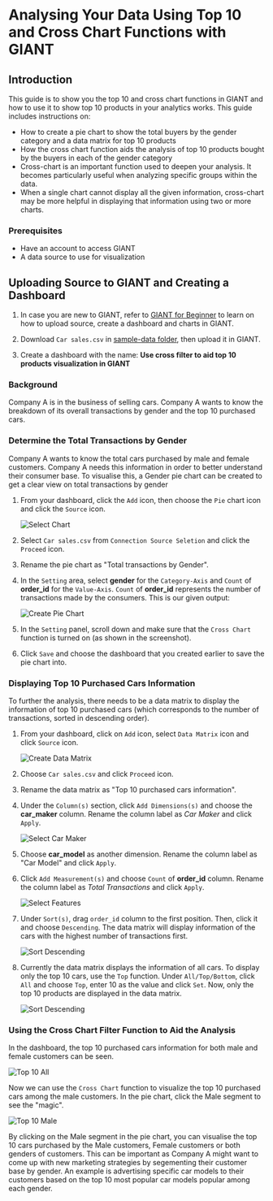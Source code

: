 # Analysing Your Data Using Top 10 and Cross Chart Functions with GIANT 

## Introduction
This guide is to show you the top 10 and cross chart functions in GIANT and how to use it to show top 10 products in your analytics works. This guide includes instructions on:
- How to create a pie chart to show the total buyers by the gender category and a data matrix for top 10 products
- How the cross chart function aids the analysis of top 10 products bought by the buyers in each of the gender category
- Cross-chart is an important function used to deepen your analysis. It becomes particularly useful when analyzing specific groups within the data.
- When a single chart cannot display all the given information, cross-chart may be more helpful in displaying that information using two or more charts.

### Prerequisites
* Have an account to access GIANT
* A data source to use for visualization

## Uploading Source to GIANT and Creating a Dashboard
1. In case you are new to GIANT, refer to [GIANT for Beginner](https://github.com/fx-giant/giant-documentations/blob/master/giant/giant-for-beginner.md) to learn on how to upload source, create a dashboard and charts in GIANT.

2. Download `Car sales.csv` in [sample-data folder](sample-data), then upload it in GIANT.

3. Create a dashboard with the name: **Use cross filter to aid top 10 products visualization in GIANT**

### Background

Company A is in the business of selling cars. Company A wants to know the breakdown of its overall transactions by gender and the top 10 purchased cars.

### Determine the Total Transactions by Gender

Company A wants to know the total cars purchased by male and female customers. Company A needs this information in order to better understand their consumer base. To visualise this, a Gender pie chart can be created to get a clear view on total transactions by gender

1. From your dashboard, click the `Add` icon, then choose the `Pie` chart icon and click the `Source` icon.

    ![Select Chart](./images/analysing-using-top-10-and-crossfilter/1-selectPieChart.PNG)

2. Select `Car sales.csv` from `Connection Source Seletion` and click the `Proceed` icon.

3. Rename the pie chart as "Total transactions by Gender".

4. In the `Setting` area, select **gender** for the `Category-Axis` and `Count` of **order_id** for the `Value-Axis`. `Count` of **order_id** represents the number of transactions made by the consumers. This is our given output:

    ![Create Pie Chart](./images/analysing-using-top-10-and-crossfilter/2-createPieChart.PNG)

5. In the `Setting` panel, scroll down and make sure that the `Cross Chart` function is turned on (as shown in the screenshot).

6. Click `Save` and choose the dashboard that you created earlier to save the pie chart into.

### Displaying Top 10 Purchased Cars Information

To further the analysis, there needs to be a data matrix to display the information of top 10 purchased cars (which corresponds to the number of transactions, sorted in descending order).

1. From your dashboard, click on `Add` icon, select `Data Matrix` icon and click `Source` icon. 

    ![Create Data Matrix](./images/analysing-using-top-10-and-crossfilter/3-selectDataMatrix.PNG)

2. Choose `Car sales.csv` and click `Proceed` icon.

3. Rename the data matrix as "Top 10 purchased cars information".

4. Under the `Column(s)` section, click `Add Dimensions(s)` and choose the **car_maker** column. Rename the column label as *Car Maker* and click `Apply`.

    ![Select Car Maker](./images/analysing-using-top-10-and-crossfilter/4.1-selectCarMaker.PNG)

5. Choose **car_model** as another dimension. Rename the column label as "Car Model" and click `Apply`.

6. Click `Add Measurement(s)` and choose `Count` of **order_id** column. Rename the column label as *Total Transactions* and click `Apply`.

    ![Select Features](./images/analysing-using-top-10-and-crossfilter/4.2-selectFeatures.PNG)

7. Under `Sort(s)`, drag `order_id` column to the first position. Then, click it and choose `Descending`. The data matrix will display information of the cars with the highest number of transactions first.

    ![Sort Descending](./images/analysing-using-top-10-and-crossfilter/5-sortDescending.PNG)

8. Currently the data matrix displays the information of all cars. To display only the top 10 cars, use the `Top` function. Under `All/Top/Bottom`, click `All` and choose `Top`, enter 10 as the value and click `Set`. Now, only the top 10 products are displayed in the data matrix. 

    ![Sort Descending](./images/analysing-using-top-10-and-crossfilter/6-chooseTop10.PNG)

### Using the Cross Chart Filter Function to Aid the Analysis

In the dashboard, the top 10 purchased cars information for both male and female customers can be seen.

![Top 10 All](./images/analysing-using-top-10-and-crossfilter/7-top10All.PNG)

Now we can use the `Cross Chart` function to visualize the top 10 purchased cars among the male customers. In the pie chart, click the Male segment to see the "magic".

![Top 10 Male](./images/analysing-using-top-10-and-crossfilter/8-top10Male.PNG)

By clicking on the Male segment in the pie chart, you can visualise the top 10 cars purchased by the Male customers, Female customers or both genders of customers. This can be important as Company A might want to come up with new marketing strategies by segementing their customer base by gender. An example is advertising specific car models to their customers based on the top 10 most popular car models popular among each gender.
